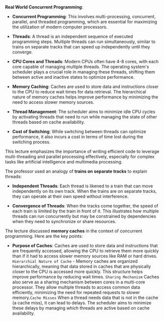 **Real World Concurrent Programming**:

- **Concurrent Programming**: This involves multi-processing, concurrent, parallel, and threaded programming, which are essential for maximizing the utilization of modern computer processors.

- **Threads**: A thread is an independent sequence of executed programming steps. Multiple threads can run simultaneously, similar to trains on separate tracks that can speed up independently until they converge.

- **CPU Cores and Threads**: Modern CPUs often have 4-8 cores, with each core capable of managing multiple threads. The operating system's scheduler plays a crucial role in managing these threads, shifting them between active and inactive states to optimize performance.

- **Memory Caching**: Caches are used to store data and instructions closer to the CPU to reduce wait times for data retrieval. The hierarchical nature of memory caches helps improve performance by minimizing the need to access slower memory sources.

- **Thread Management**: The scheduler aims to minimize idle CPU cycles by activating threads that need to run while managing the state of other threads based on cache availability.

- **Cost of Switching**: While switching between threads can optimize performance, it also incurs a cost in terms of time lost during the switching process.

This lecture emphasizes the importance of writing efficient code to leverage multi-threading and parallel processing effectively, especially for complex tasks like artificial intelligence and multimedia processing.


The professor used an analogy of **trains on separate tracks** to explain threads:

- **Independent Threads**: Each thread is likened to a train that can move independently on its own track. When the trains are on separate tracks, they can operate at their own speed without interference.

- **Convergence of Threads**: When the tracks come together, the speed of each train is limited by the train in front of it. This illustrates how multiple threads can run concurrently but may be constrained by dependencies when they need to synchronize or share resources.

The lecture discussed **memory caches** in the context of concurrent programming. Here are the key points:

- **Purpose of Caches**: Caches are used to store data and instructions that are frequently accessed, allowing the CPU to retrieve them more quickly than if it had to access slower memory sources like RAM or hard drives. `Hierarchial Nature of Cache` - Memory caches are organized hierarchically, meaning that data stored in caches that are physically closer to the CPU is accessed more quickly. This structure helps improve performance by reducing wait times. `Sharing Mechanism` Caches also serve as a sharing mechanism between cores in a multi-core processor. They allow multiple threads to access common data efficiently, minimizing the need for repeated requests to slower memory.`Cache Misses` When a thread needs data that is not in the cache (a cache miss), it can lead to delays. The scheduler aims to minimize these delays by managing which threads are active based on cache availability.